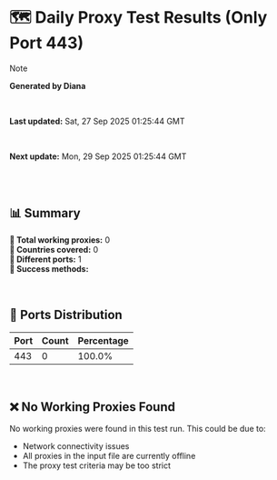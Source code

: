 # 🗺️ Daily Proxy Test Results (Only Port 443)

> [!NOTE]
>
> **Generated by Diana**
>
> <br/>
>
> **Last updated:** Sat, 27 Sep 2025 01:25:44 GMT
>
> <br/>
>
> **Next update:** Mon, 29 Sep 2025 01:25:44 GMT
>
> <br/>
>

</br>

## 📊 Summary

**🔹 Total working proxies:** 0  
**🔹 Countries covered:** 0  
**🔹 Different ports:** 1  
**🔹 Success methods:** 

<br/>

## 🔌 Ports Distribution

| Port | Count | Percentage |
|------|-------|------------|
| 443  | 0     | 100.0%     |

<br/>

## ❌ No Working Proxies Found

No working proxies were found in this test run. This could be due to:

- Network connectivity issues
- All proxies in the input file are currently offline
- The proxy test criteria may be too strict

